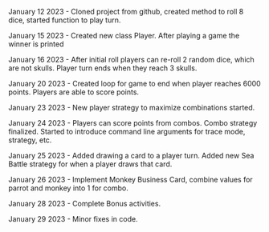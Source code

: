 January 12 2023 - Cloned project from github, created method to roll 8 dice, started function to play turn.

January 15 2023 - Created new class Player. After playing a game the winner is printed 

January 16 2023 - After initial roll players can re-roll 2 random dice, which are not skulls. Player turn ends when they reach 3 skulls.

January 20 2023 - Created loop for game to end when player reaches 6000 points. Players are able to score points.

January 23 2023 - New player strategy to maximize combinations started.

January 24 2023 - Players can score points from combos. Combo strategy finalized. Started to introduce command line arguments for trace mode, strategy, etc.

January 25 2023 - Added drawing a card to a player turn. Added new Sea Battle strategy for when a player draws that card.

January 26 2023 - Implement Monkey Business Card, combine values for parrot and monkey into 1 for combo.

January 28 2023 - Complete Bonus activities.

January 29 2023 - Minor fixes in code.